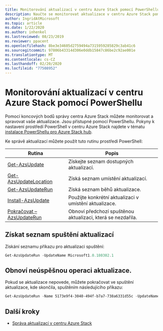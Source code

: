 ```yaml
---
title: Monitorování aktualizací v centru Azure Stack pomocí PowerShellu
description: Naučte se monitorovat aktualizace v centru Azure Stack pomocí PowerShellu.
author: IngridAtMicrosoft
ms.topic: article
ms.date: 1/22/2020
ms.author: inhenkel
ms.lastreviewed: 08/23/2019
ms.reviewer: ppacent
ms.openlocfilehash: 8be3e34605d2759494a7315959285829c3ab41c6
ms.sourcegitcommit: 97806b43314d306e0ddb15847c86be2c92ae001e
ms.translationtype: MT
ms.contentlocale: cs-CZ
ms.lasthandoff: 02/20/2020
ms.locfileid: "77508952"
---
```

# <a name="monitor-updates-in-azure-stack-hub-using-powershell"></a>Monitorování aktualizací v centru Azure Stack pomocí PowerShellu

Pomocí koncových bodů správy centra Azure Stack můžete monitorovat a spravovat vaše aktualizace. Jsou přístupné pomocí PowerShellu. Pokyny k nastavení prostředí PowerShell v centru Azure Stack najdete v tématu [instalace PowerShellu pro Azure Stack hub](azure-stack-powershell-install.md).

Ke správě aktualizací můžete použít tuto rutinu prostředí PowerShell:

| Rutina | Popis |
|------------------------------------------------------|-------------|
| [Get-AzsUpdate](https://docs.microsoft.com/powershell/module/azs.update.admin/Get-AzsUpdate?view=azurestackps-1.8.0) | Získejte seznam dostupných aktualizací. |
| [Get-AzsUpdateLocation](https://docs.microsoft.com/powershell/module/azs.update.admin/Get-AzsUpdateLocation?view=azurestackps-1.8.0)| Získá seznam umístění aktualizací. |
| [Get-AzsUpdateRun](https://docs.microsoft.com/powershell/module/azs.update.admin/Get-AzsUpdateRun?view=azurestackps-1.8.0) | Získá seznam běhů aktualizace.  |
| [Install-AzsUpdate](https://docs.microsoft.com/powershell/module/azs.update.admin/Install-AzsUpdate?view=azurestackps-1.8.0) | Použijte konkrétní aktualizaci v umístění aktualizace. |
| [Pokračovat – AzsUpdateRun](https://docs.microsoft.com/powershell/module/azs.update.admin/Resume-AzsUpdateRun?view=azurestackps-1.8.0) | Obnoví předchozí spuštěnou aktualizaci, která se nezdařila. |

## <a name="get-a-list-of-update-runs"></a>Získat seznam spuštění aktualizací

Získání seznamu příkazu pro aktualizaci spuštění:

```powershell
Get-AzsUpdateRun -UpdateName Microsoft1.0.180302.1
```

## <a name="resume-a-failed-update-operation"></a>Obnoví neúspěšnou operaci aktualizace.

Pokud se aktualizace nepovede, můžete pokračovat ve spuštění aktualizace, kde skončila, spuštěním následujícího příkazu:

```powershell
Get-AzsUpdateRun -Name 5173e9f4-3040-494f-b7a7-738a6331d55c -UpdateName Microsoft1.0.180305.1 | Resume-AzsUpdateRun
```

## <a name="next-steps"></a>Další kroky

-   [Správa aktualizací v centru Azure Stack](https://docs.microsoft.com/azure-stack/operator/azure-stack-updates)
